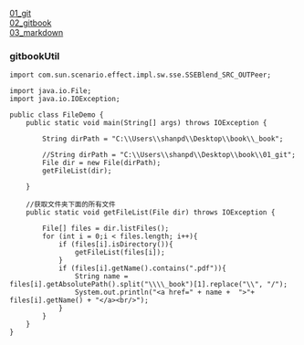 <a href="/01_git/01_git.pdf">01_git</a><br/>
<a href="/01_git/02_gitbook.pdf">02_gitbook</a><br/>
<a href="/01_git/03_markdown.pdf">03_markdown</a><br/>

### gitbookUtil

```
import com.sun.scenario.effect.impl.sw.sse.SSEBlend_SRC_OUTPeer;

import java.io.File;
import java.io.IOException;

public class FileDemo {
    public static void main(String[] args) throws IOException {

        String dirPath = "C:\\Users\\shanpd\\Desktop\\book\\_book";

        //String dirPath = "C:\\Users\\shanpd\\Desktop\\book\\01_git";
        File dir = new File(dirPath);
        getFileList(dir);

    }

    //获取文件夹下面的所有文件
    public static void getFileList(File dir) throws IOException {

        File[] files = dir.listFiles();
        for (int i = 0;i < files.length; i++){
            if (files[i].isDirectory()){
                getFileList(files[i]);
            }
            if (files[i].getName().contains(".pdf")){
                String name = files[i].getAbsolutePath().split("\\\\_book")[1].replace("\\", "/");
                System.out.println("<a href=" + name +  ">"+ files[i].getName() + "</a><br/>");
            }
        }
    }
}

```

